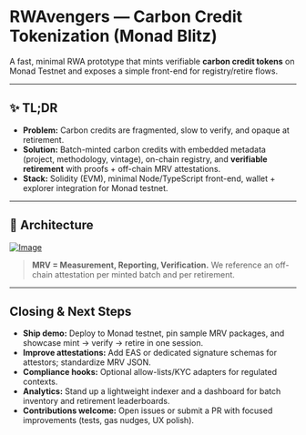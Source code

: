 # RWAvengers — Carbon Credit Tokenization (Monad Blitz)

A fast, minimal RWA prototype that mints verifiable **carbon credit tokens** on Monad Testnet and exposes a simple front-end for registry/retire flows.

---

## ✨ TL;DR
- **Problem:** Carbon credits are fragmented, slow to verify, and opaque at retirement.
- **Solution:** Batch-minted carbon credits with embedded metadata (project, methodology, vintage), on-chain registry, and **verifiable retirement** with proofs + off-chain MRV attestations.
- **Stack:** Solidity (EVM), minimal Node/TypeScript front-end, wallet + explorer integration for Monad testnet.

---

## 🧱 Architecture

[![Image](https://i.hizliresim.com/5mg5saz.jpg)](https://hizliresim.com/5mg5saz)


> **MRV = Measurement, Reporting, Verification.** We reference an off-chain attestation per minted batch and per retirement.

---

## Closing & Next Steps

- **Ship demo:** Deploy to Monad testnet, pin sample MRV packages, and showcase mint → verify → retire in one session.
- **Improve attestations:** Add EAS or dedicated signature schemas for attestors; standardize MRV JSON.
- **Compliance hooks:** Optional allow-lists/KYC adapters for regulated contexts.
- **Analytics:** Stand up a lightweight indexer and a dashboard for batch inventory and retirement leaderboards.
- **Contributions welcome:** Open issues or submit a PR with focused improvements (tests, gas nudges, UX polish).
